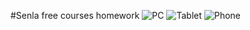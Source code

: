 #Senla free courses homework
![PC](https://imgur.com/up9o4AL "PC")
![Tablet](https://imgur.com/zVzFNLp "Tablet")
![Phone](https://imgur.com/JUs84Cq "Phobe")
